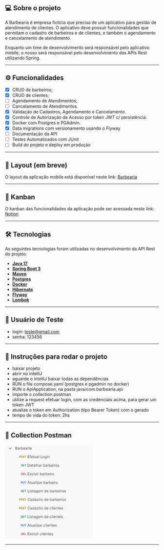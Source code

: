 ## 💻 Sobre o projeto

A Barbearia é empresa fictícia que precisa de um aplicativo para gestão de atendimento de clientes. O aplicativo deve possuir funcionalidades que permitam o cadastro de barbeiros e de clientes, e também o agendamento e cancelamento de atendimento.

Enquanto um time de desenvolvimento será responsável pelo aplicativo mobile, o nosso será responsável pelo desenvolvimento das APIs Rest utilizando Spring.

---

## ⚙️ Funcionalidades

- [x] CRUD de barbeiros;
- [x] CRUD de clientes;
- [ ] Agendamento de Atendimentos;
- [ ] Cancelamento de Atendimentos.
- [x] Validação de Cadastros, Agendamento e Cancelamento.
- [x] Controle de Autorização de Acesso por token JWT c/ persistência.
- [x] Docker com Postgres e PGAdmin.
- [x] Data migrations com versionamento usando o Flyway
- [ ] Documentação da API 
- [ ] Testes Automatizados com JUnit
- [ ] Build do projeto e deploy em produção

---

## 🎨 Layout (em breve)

O layout da aplicação mobile está disponível neste link: <a href="https://i.postimg.cc/brcPLbFg/cadeiras-vintage-na-barbearia.jpg">Barbearia</a>

---

## 📄 Kanban

O kanban das funcionalidades da aplicação pode ser acessada neste link: <a href="https://adriano-azevedo.notion.site/fbe80de1652a4bf59f15366335803805?v=4a94aba0b73847fbb900d330b485e924&pvs=4">Notion</a>

---

## 🛠 Tecnologias

As seguintes tecnologias foram utilizadas no desenvolvimento da API Rest do projeto:

- **[Java 17](https://www.oracle.com/java)**
- **[Spring Boot 3](https://spring.io/projects/spring-boot)**
- **[Maven](https://maven.apache.org)**
- **[Postgres](https://www.postgresql.org/)**
- **[Docker](https://www.docker.com/)**
- **[Hibernate](https://hibernate.org)**
- **[Flyway](https://flywaydb.org)**
- **[Lombok](https://projectlombok.org)**

---

## 📝 Usuário de Teste

- login: teste@gmail.com
- senha: 123456

---

## 📝 Instruções para rodar o projeto

- baixar projeto
- abrir no intelliJ
- aguarde o intelliJ baixar todas as dependências
- RUN o file compose.yaml (postgres e pgadmin no docker)
- RUN o ApiApplication, na pasta java/com.barbearia.api
- importe o collection postman
- utilize a request efetuar login, com as credenciais acima, para gerar um token JWT
- atualize o token em Authorization (tipo Bearer Token) com o gerado
- tempo de vida do token: 2hs

---

## 📝 Collection Postman
![Collection](https://github.com/adrianoazevedo/barbearia/blob/main/assets/postman.png "Json collection")

---

